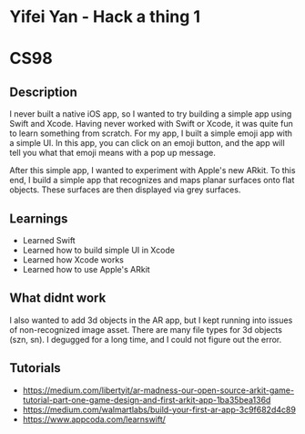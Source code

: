 # Yifei Yan - Hack a thing 1
# CS98
## Description
I never built a native iOS app, so I wanted to try building a simple app using Swift and Xcode. Having never worked with Swift or Xcode, it was quite fun to learn something from scratch. For my app, I built a simple emoji app with a simple UI. In this app, you can click on an emoji button, and the app will tell you what that emoji means with a pop up message.

After this simple app, I wanted to experiment with Apple's new ARkit. To this end, I build a simple app that recognizes and maps planar surfaces onto flat objects. These surfaces are then displayed via grey surfaces.

## Learnings
- Learned Swift
- Learned how to build simple UI in Xcode
- Learned how Xcode works
- Learned how to use Apple's ARkit

## What didnt work
I also wanted to add 3d objects in the AR app, but I kept running into issues of non-recognized image asset. There are many file types for 3d objects (szn, sn). I degugged for a long time, and I could not figure out the error.

## Tutorials
- https://medium.com/libertyit/ar-madness-our-open-source-arkit-game-tutorial-part-one-game-design-and-first-arkit-app-1ba35bea136d
- https://medium.com/walmartlabs/build-your-first-ar-app-3c9f682d4c89
- https://www.appcoda.com/learnswift/

